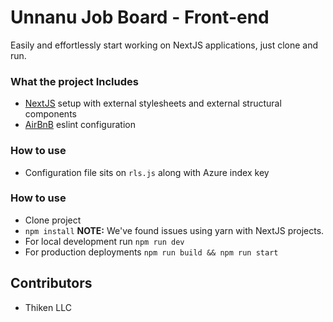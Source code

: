# Unnanu Job Board - Front-end

Easily and effortlessly start working on NextJS applications, just clone and run.

### What the project Includes

- [NextJS](https://github.com/zeit/next.js) setup with external stylesheets and external structural components
- [AirBnB](https://github.com/airbnb/javascript) eslint configuration


### How to use

- Configuration file sits on `rls.js` along with Azure index key

### How to use

- Clone project
- `npm install` **NOTE:** We've found issues using yarn with NextJS projects.
- For local development run `npm run dev`
- For production deployments `npm run build && npm run start`

## Contributors

- Thiken LLC
